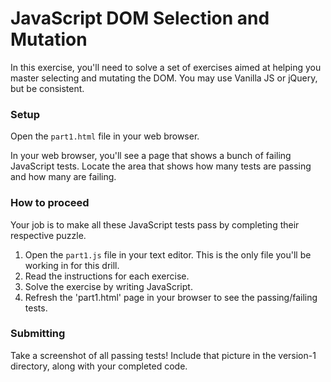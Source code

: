# JavaScript DOM Selection and Mutation

In this exercise, you'll need to solve a set of exercises aimed at helping you master selecting and mutating the DOM. You may use Vanilla JS or jQuery, but be consistent.

### Setup

Open the `part1.html` file in your web browser.

In your web browser, you'll see a page that shows a bunch of failing JavaScript tests. Locate the area that shows how many tests are passing and how many are failing.

### How to proceed

Your job is to make all these JavaScript tests pass by completing their respective puzzle.

1.  Open the `part1.js` file in your text editor. This is the only file you'll be working in for this drill.
2.  Read the instructions for each exercise.
3.  Solve the exercise by writing JavaScript.
4.  Refresh the 'part1.html' page in your browser to see the passing/failing tests.

### Submitting

Take a screenshot of all passing tests! Include that picture in the version-1 directory, along with your completed code.
